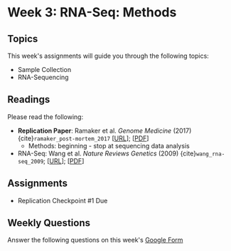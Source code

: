 # Week 3: RNA-Seq: Methods

## Topics

This week's assignments will guide you through the following topics:
* Sample Collection 
* RNA-Sequencing

## Readings

Please read the following:
* **Replication Paper**: Ramaker et al. *Genome Medicine* (2017) {cite}`ramaker_post-mortem_2017` [[URL](https://genomemedicine.biomedcentral.com/articles/10.1186/s13073-017-0458-5)]; [[PDF](https://github.com/ShanEllis/capstone-genetics-domain/raw/master/papers/main-paper.pdf)]
    * Methods: beginning - stop at sequencing data analysis 
* RNA-Seq: Wang et al. *Nature Reviews Genetics* (2009) {cite}`wang_rna-seq_2009`; [[URL](https://www.nature.com/articles/nrg2484)]; [[PDF](https://github.com/ShanEllis/capstone-genetics-domain/raw/master/papers/week3/RNA-Seq.pdf)]


## Assignments

* Replication Checkpoint #1 Due

## Weekly Questions

Answer the following questions on this week's [Google Form]()
 
